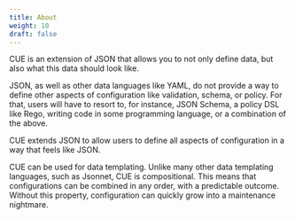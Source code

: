 ```yaml
---
title: About
weight: 10
draft: false
---
```


CUE is an extension of JSON that allows you to not only define data, but also
what this data should look like.

JSON, as well as other data languages like YAML, do not provide a way to define
other aspects of configuration like validation, schema, or policy. For that,
users will have to resort to, for instance, JSON Schema, a policy DSL like Rego,
writing code in some programming language, or a combination of the above.

CUE extends JSON to allow users to define all aspects of configuration in a way
that feels like JSON.

CUE can be used for data templating. Unlike many other data templating
languages, such as Jsonnet, CUE is compositional. This means that configurations
can be combined in any order, with a predictable outcome. Without this property,
configuration can quickly grow into a maintenance nightmare.
